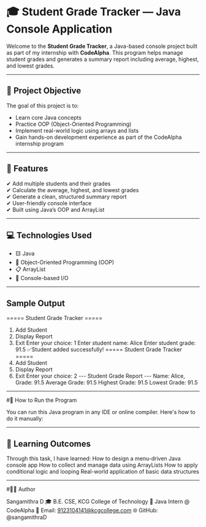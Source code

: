 # 🎓 Student Grade Tracker — Java Console Application

Welcome to the **Student Grade Tracker**, a Java-based console project built as part of my internship with **CodeAlpha**. This program helps manage student grades and generates a summary report including average, highest, and lowest grades.

---

## 📌 Project Objective

The goal of this project is to:
- Learn core Java concepts
- Practice OOP (Object-Oriented Programming)
- Implement real-world logic using arrays and lists
- Gain hands-on development experience as part of the CodeAlpha internship program

---

## 🚀 Features

✔ Add multiple students and their grades  
✔ Calculate the average, highest, and lowest grades  
✔ Generate a clean, structured summary report  
✔ User-friendly console interface  
✔ Built using Java’s OOP and ArrayList

---

## 💻 Technologies Used

- 🟨 Java
- 🧠 Object-Oriented Programming (OOP)
- 📋 ArrayList
- 🧾 Console-based I/O

---

## Sample Output

===== Student Grade Tracker =====
1. Add Student
2. Display Report
3. Exit Enter your choice: 1
Enter student name: Alice
Enter student grade: 91.5
✅Student added successfully!
===== Student Grade Tracker =====
1. Add Student
2. Display Report
3. Exit Enter your choice: 2
--- Student Grade Report ---
   Name: Alice, Grade: 91.5 Average Grade: 91.5 Highest Grade: 91.5 Lowest Grade: 91.5

---
#📁 How to Run the Program

You can run this Java program in any IDE or online compiler. Here's how to do it manually:

---

## 🧠 Learning Outcomes
Through this task, I have learned:
How to design a menu-driven Java console app
How to collect and manage data using ArrayLists
How to apply conditional logic and looping
Real-world application of basic data structures

---


#👩‍💻 Author

Sangamithra D
🎓 B.E. CSE, KCG College of Technology
💼 Java Intern @ CodeAlpha
📧 Email: 9123104141@kcgcollege.com
🌐 GitHub: @sangamithraD
